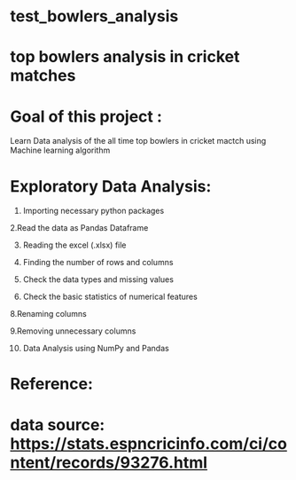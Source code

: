 # test_bowlers_analysis
# top bowlers analysis in cricket matches
# Goal of this project :
Learn Data analysis  of the all time top bowlers in cricket mactch using Machine learning algorithm

# Exploratory Data Analysis:
1. Importing necessary python packages

2.Read the data as Pandas Dataframe

3. Reading the excel (.xlsx) file

4. Finding the number of rows and columns

5. Check the data types and missing values

6. Check the basic statistics of numerical features

8.Renaming columns

9.Removing unnecessary columns

10. Data Analysis using NumPy and Pandas

# Reference:

# data source: https://stats.espncricinfo.com/ci/content/records/93276.html
